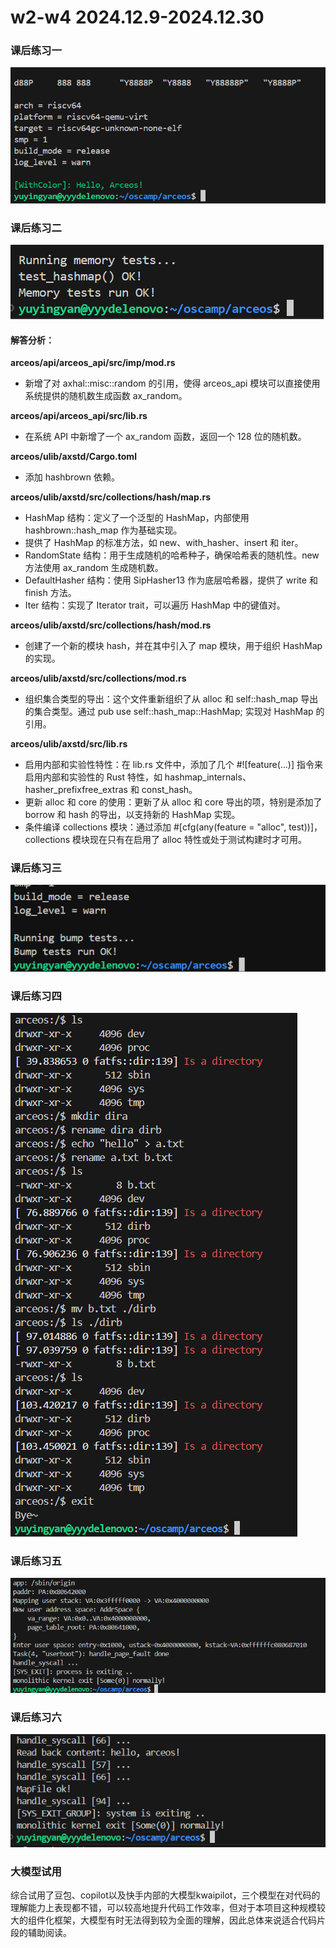 # w2-w4 2024.12.9-2024.12.30
### 课后练习一
![](../../asserts/w2e1.png ':class=myImageClass')

### 课后练习二
![](../../asserts/w2e2.png ':class=myImageClass')

#### 解答分析：
**arceos/api/arceos_api/src/imp/mod.rs**

- 新增了对 axhal::misc::random 的引用，使得 arceos_api 模块可以直接使用系统提供的随机数生成函数 ax_random。

**arceos/api/arceos_api/src/lib.rs**

- 在系统 API 中新增了一个 ax_random 函数，返回一个 128 位的随机数。

**arceos/ulib/axstd/Cargo.toml**

- 添加 hashbrown 依赖。

**arceos/ulib/axstd/src/collections/hash/map.rs**

- HashMap 结构：定义了一个泛型的 HashMap，内部使用 hashbrown::hash_map 作为基础实现。
- 提供了 HashMap 的标准方法，如 new、with_hasher、insert 和 iter。
- RandomState 结构：用于生成随机的哈希种子，确保哈希表的随机性。new 方法使用 ax_random 生成随机数。
- DefaultHasher 结构：使用 SipHasher13 作为底层哈希器，提供了 write 和 finish 方法。
- Iter 结构：实现了 Iterator trait，可以遍历 HashMap 中的键值对。

**arceos/ulib/axstd/src/collections/hash/mod.rs**

- 创建了一个新的模块 hash，并在其中引入了 map 模块，用于组织 HashMap 的实现。

**arceos/ulib/axstd/src/collections/mod.rs**

- 组织集合类型的导出：这个文件重新组织了从 alloc 和 self::hash_map 导出的集合类型。通过 pub use self::hash_map::HashMap; 实现对 HashMap 的引用。

**arceos/ulib/axstd/src/lib.rs**

- 启用内部和实验性特性：在 lib.rs 文件中，添加了几个 #![feature(...)] 指令来启用内部和实验性的 Rust 特性，如 hashmap_internals、hasher_prefixfree_extras 和 const_hash。
- 更新 alloc 和 core 的使用：更新了从 alloc 和 core 导出的项，特别是添加了 borrow 和 hash 的导出，以支持新的 HashMap 实现。
- 条件编译 collections 模块：通过添加 #[cfg(any(feature = "alloc", test))]，collections 模块现在只有在启用了 alloc 特性或处于测试构建时才可用。

### 课后练习三
![](../../asserts/w2e3.png ':class=myImageClass')

### 课后练习四
![](../../asserts/w2e4.png ':class=myImageClass')

### 课后练习五
![](../../asserts/w2e5.png ':class=myImageClass')

### 课后练习六
![](../../asserts/w2e6.png ':class=myImageClass')

### 大模型试用
综合试用了豆包、copilot以及快手内部的大模型kwaipilot，三个模型在对代码的理解能力上表现都不错，可以较高地提升代码工作效率，但对于本项目这种规模较大的组件化框架，大模型有时无法得到较为全面的理解，因此总体来说适合代码片段的辅助阅读。

